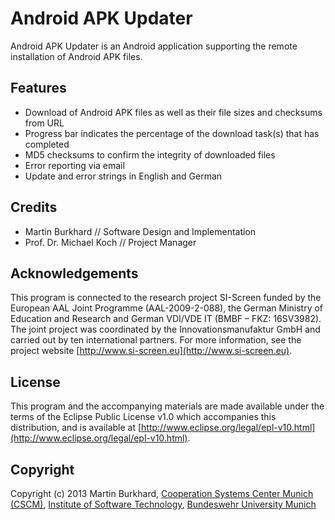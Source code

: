 Android APK Updater
=========

Android APK Updater is an Android application supporting the remote installation of Android APK files.

Features
--------------------------------------------------------------------------------
 * Download of Android APK files as well as their file sizes and checksums from URL
 * Progress bar indicates the percentage of the download task(s) that has completed
 * MD5 checksums to confirm the integrity of downloaded files
 * Error reporting via email
 * Update and error strings in English and German

Credits
--------------------------------------------------------------------------------
 * Martin Burkhard // Software Design and Implementation
 * Prof. Dr. Michael Koch // Project Manager
 
Acknowledgements
--------------------------------------------------------------------------------
This program is connected to the research project SI-Screen funded by the European AAL Joint Programme (AAL-2009-2-088), the German Ministry of Education and Research and German VDI/VDE IT (BMBF – FKZ: 16SV3982). The joint project was coordinated by the Innovationsmanufaktur GmbH and carried out by ten international partners.  For more information, see the project website [http://www.si-screen.eu](http://www.si-screen.eu).

License
--------------------------------------------------------------------------------
This program and the accompanying materials are made available under the terms of the Eclipse Public License v1.0 which accompanies this distribution, and is available at [http://www.eclipse.org/legal/epl-v10.html](http://www.eclipse.org/legal/epl-v10.html).
 
Copyright
--------------------------------------------------------------------------------
Copyright (c) 2013 Martin Burkhard, [Cooperation Systems Center Munich (CSCM)](http://www.kooperationssysteme.de), [Institute of Software Technology](http://www.unibw.de/inf2), [Bundeswehr University Munich](http://www.unibw.de)
